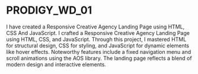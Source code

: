 # PRODIGY_WD_01
I have created a Responsive Creative Agency Landing Page using HTML, CSS And JavaScript.
I crafted a Responsive Creative Agency Landing Page using HTML, CSS, and JavaScript. Through this project, I mastered HTML for structural design, CSS for styling, and JavaScript for dynamic elements like hover effects. Noteworthy features include a fixed navigation menu and scroll animations using the AOS library. The landing page reflects a blend of modern design and interactive elements.
